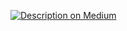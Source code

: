 <a target="_blank" href="https://moritzgeiger.medium.com/deploy-flood-alert-via-google-cloud-functions-and-cloud-scheduler-6cfce688387"><img src="https://moritzgeiger.medium.com/deploy-flood-alert-via-google-cloud-functions-and-cloud-scheduler-6cfce688387" alt="Description on Medium"></a>

